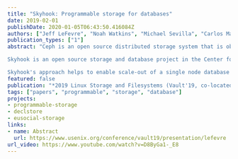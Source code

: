 ```yaml
---
title: "Skyhook: Programmable storage for databases"
date: 2019-02-01
publishDate: 2020-01-05T06:43:50.416084Z
authors: ["Jeff LeFevre", "Noah Watkins", "Michael Sevilla", "Carlos Maltzahn"]
publication_types: ["1"]
abstract: "Ceph is an open source distributed storage system that is object-based and massively scalable. Ceph provides developers with the capability to create data interfaces that can take advantage of local CPU and memory on the storage nodes (Ceph Object Storage Devices). These interfaces are powerful for application developers and can be created in C, C++, and Lua.

Skyhook is an open source storage and database project in the Center for Research in Open Source Software at UC Santa Cruz. Skyhook uses these capabilities in Ceph to create specialized read/write interfaces that leverage IO and CPU within the storage layer toward database processing and management. Specifically, we develop methods to apply predicates locally as well as additional metadata and indexing capabilities using Ceph's internal indexing mechanism built on top of RocksDB.

Skyhook's approach helps to enable scale-out of a single node database system by scaling out the storage layer. Our results show the performance benefits for some queries indeed scale well as the storage layer scales out."
featured: false
publication: "*2019 Linux Storage and Filesystems (Vault'19, co-located with FAST'19)*"
tags: ["papers", "programmable", "storage", "database"]
projects:
- programmable-storage
- declstore
- eusocial-storage
links:
- name: Abstract
  url: https://www.usenix.org/conference/vault19/presentation/lefevre
url_video: https://www.youtube.com/watch?v=D8ByGa1-_E8
---
```


